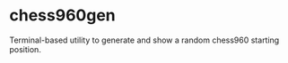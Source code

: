 chess960gen
===========

Terminal-based utility to generate and show a random chess960 starting position.

